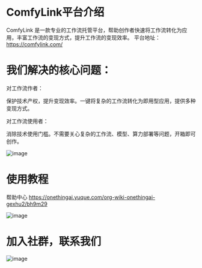 # ComfyLink平台介绍
ComfyLink 是一款专业的工作流托管平台，帮助创作者快速将工作流转化为应用，丰富工作流的变现方式，提升工作流的变现效率。
平台地址：https://comfylink.com/

# 我们解决的核心问题：
对工作流作者： 

保护技术产权，提升变现效率。一键将复杂的工作流转化为即用型应用，提供多种变现方式。

对工作流使用者： 

消除技术使用门槛。不需要关心复杂的工作流、模型、算力部署等问题，开箱即可创作。

![image](https://github.com/user-attachments/assets/24b59794-65d4-4a19-8aaf-ba811aac231c)


# 使用教程
帮助中心 https://onethingai.yuque.com/org-wiki-onethingai-gexhu2/bh9m29

![image](https://github.com/user-attachments/assets/2493fde5-f39c-4847-bc76-cc03437ff972)


# 加入社群，联系我们
![image](https://github.com/user-attachments/assets/6d300351-5a37-4a4f-b4db-42bbf21a551e)



